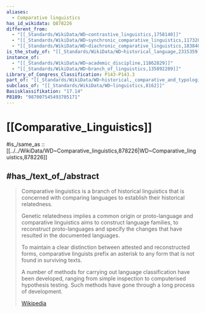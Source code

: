 ```yaml
---
aliases:
  - Comparative linguistics
has_id_wikidata: Q878226
different_from:
  - "[[_Standards/WikiData/WD~contrastive_linguistics,1758140]]"
  - "[[_Standards/WikiData/WD~synchronic_comparative_linguistics,11732839]]"
  - "[[_Standards/WikiData/WD~diachronic_comparative_linguistics,18384059]]"
is_the_study_of: "[[_Standards/WikiData/WD~historical_language,2315359]]"
instance_of:
  - "[[_Standards/WikiData/WD~academic_discipline,11862829]]"
  - "[[_Standards/WikiData/WD~branch_of_linguistics,135892289]]"
Library_of_Congress_Classification: P143-P143.3
part_of: "[[_Standards/WikiData/WD~historical,_comparative_and_typological_linguistics,113128713]]"
subclass_of: "[[_Standards/WikiData/WD~linguistics,8162]]"
Basisklassifikation: "17.14"
P8189: "987007545493705171"
---
```


# [[Comparative_Linguistics]] 

#is_/same_as :: [[../../WikiData/WD~Comparative_linguistics,878226|WD~Comparative_linguistics,878226]] 

## #has_/text_of_/abstract 

> Comparative linguistics is a branch of historical linguistics 
> that is concerned with comparing languages to establish their historical relatedness.
>
> Genetic relatedness implies a common origin or proto-language 
> and comparative linguistics aims to construct language families, 
> to reconstruct proto-languages 
> and specify the changes that have resulted in the documented languages. 
> 
> To maintain a clear distinction between attested and reconstructed forms, 
> comparative linguists prefix an asterisk to any form that is not found in surviving texts. 
> 
> A number of methods for carrying out language classification have been developed, 
> ranging from simple inspection to computerised hypothesis testing. 
> Such methods have gone through a long process of development.
>
> [Wikipedia](https://en.wikipedia.org/wiki/Comparative%20linguistics) 

